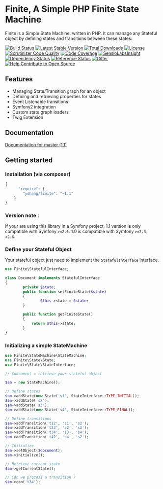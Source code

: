 Finite, A Simple PHP Finite State Machine
=========================================

Finite is a Simple State Machine, written in PHP. It can manage any Stateful object by defining states and transitions between these states.

[![Build Status](https://travis-ci.org/yohang/Finite.svg?branch=master)](https://travis-ci.org/yohang/Finite)
[![Latest Stable Version](https://poser.pugx.org/yohang/finite/v/stable.png)](https://packagist.org/packages/yohang/finite)
[![Total Downloads](https://poser.pugx.org/yohang/finite/downloads.png)](https://packagist.org/packages/yohang/finite)
[![License](https://poser.pugx.org/yohang/finite/license.png)](https://packagist.org/packages/yohang/finite)
[![Scrutinizer Code Quality](https://scrutinizer-ci.com/g/yohang/Finite/badges/quality-score.png?s=d6b74d46e3e3f66431270ec39204d98764cb12cb)](https://scrutinizer-ci.com/g/yohang/Finite/)
[![Code Coverage](https://scrutinizer-ci.com/g/yohang/Finite/badges/coverage.png?s=e1399f90a2ea42f4973e8bd79056540ff8de0ce4)](https://scrutinizer-ci.com/g/yohang/Finite/)
[![SensioLabsInsight](https://insight.sensiolabs.com/projects/394f3a8e-e6c5-4102-8979-d389db2d0293/mini.png)](https://insight.sensiolabs.com/projects/394f3a8e-e6c5-4102-8979-d389db2d0293)
[![Dependency Status](https://www.versioneye.com/php/yohang:finite/1.0.3/badge.svg)](https://www.versioneye.com/php/yohang:finite/1.0.3)
[![Reference Status](https://www.versioneye.com/php/yohang:finite/reference_badge.svg?style=flat)](https://www.versioneye.com/php/yohang:finite/references)
[![Gitter](https://badges.gitter.im/Join%20Chat.svg)](https://gitter.im/yohang/Finite?utm_source=badge&utm_medium=badge&utm_campaign=pr-badge)
[![Help Contribute to Open Source](https://www.codetriage.com/yohang/finite/badges/users.svg)](https://www.codetriage.com/yohang/finite)

Features
--------

* Managing State/Transition graph for an object
* Defining and retrieving properties for states
* Event Listenable transitions
* Symfony2 integration
* Custom state graph loaders
* Twig Extension

Documentation
-------------

[Documentation for master (1.1)](http://finite.readthedocs.org/en/master/)

Getting started
---------------

### Installation (via composer)
```js
{
      "require": {
        "yohang/finite": "~1.1"
    }
}
```

### Version note :

If your are using this library in a Symfony project, 1.1 version is only compatible with Symfony `>=2.6`.
1.0 is compatible with Symfony `>=2.3, <2.6`.

### Define your Stateful Object
Your stateful object just need to implement the `StatefulInterface` Interface.

```php
use Finite\StatefulInterface;

class Document implements StatefulInterface
{
        private $state;
        public function setFiniteState($state)
        {
                $this->state = $state;
        }

        public function getFiniteState()
        {
            return $this->state;
        }
}
```

### Initializing a simple StateMachine

```php
use Finite\StateMachine\StateMachine;
use Finite\State\State;
use Finite\State\StateInterface;

// $document = retrieve your stateful object

$sm = new StateMachine();

// Define states
$sm->addState(new State('s1', StateInterface::TYPE_INITIAL));
$sm->addState('s2');
$sm->addState('s3');
$sm->addState(new State('s4', StateInterface::TYPE_FINAL));

// Define transitions
$sm->addTransition('t12', 's1', 's2');
$sm->addTransition('t23', 's2', 's3');
$sm->addTransition('t34', 's3', 's4');
$sm->addTransition('t42', 's4', 's2');

// Initialize
$sm->setObject($document);
$sm->initialize();

// Retrieve current state
$sm->getCurrentState();

// Can we process a transition ?
$sm->can('t34');

```

